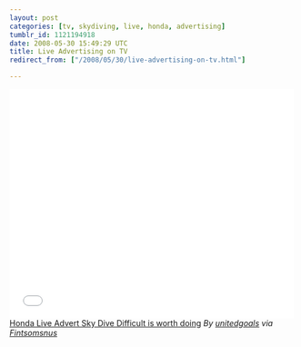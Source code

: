 ```yaml
---
layout: post
categories: [tv, skydiving, live, honda, advertising]
tumblr_id: 1121194918  
date: 2008-05-30 15:49:29 UTC
title: Live Advertising on TV
redirect_from: ["/2008/05/30/live-advertising-on-tv.html"]

---
```


<object classid="clsid:d27cdb6e-ae6d-11cf-96b8-444553540000" width="500" height="404" codebase="http://download.macromedia.com/pub/shockwave/cabs/flash/swflash.cab#version=6,0,40,0"><param name="allowFullScreen" value="true" /><param name="allowScriptAccess" value="always" /><param name="src" value="http://www.dailymotion.com/swf/x5lkd7" /><embed type="application/x-shockwave-flash" width="500" height="404" src="//www.dailymotion.com/swf/x5lkd7" allowscriptaccess="always" allowfullscreen="true"></embed></object>
<a href="http://www.dailymotion.com/swf/x5lkd7">Honda Live Advert Sky Dive Difficult is worth doing</a>
<em>By <a href="http://www.dailymotion.com/unitedgoals">unitedgoals</a> via <a href="http://fintsomsnus.com/2008/05/30/they-did-it-round-of-applause-methinks">Fintsomsnus</a></em>

